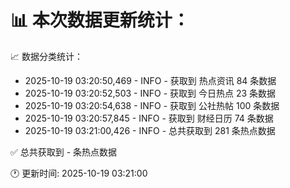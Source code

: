📊 本次数据更新统计：
==========================

📈 数据分类统计：
- 2025-10-19 03:20:50,469 - INFO - 获取到 热点资讯 84 条数据
- 2025-10-19 03:20:52,503 - INFO - 获取到 今日热点 23 条数据
- 2025-10-19 03:20:54,638 - INFO - 获取到 公社热帖 100 条数据
- 2025-10-19 03:20:57,845 - INFO - 获取到 财经日历 74 条数据
- 2025-10-19 03:21:00,426 - INFO - 总共获取到 281 条热点数据

✅ 总共获取到 - 条热点数据

🕐 更新时间: 2025-10-19 03:21:00
